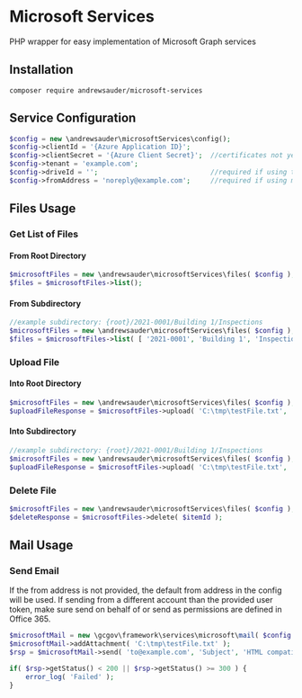 # Microsoft Services

PHP wrapper for easy implementation of Microsoft Graph services

## Installation

`composer require andrewsauder/microsoft-services`

## Service Configuration

```php
$config = new \andrewsauder\microsoftServices\config();
$config->clientId = '{Azure Application ID}';
$config->clientSecret = '{Azure Client Secret}';  //certificates not yet supported
$config->tenant = 'example.com';
$config->driveId = '';                            //required if using the files service - cay be found using Graph explorer
$config->fromAddress = 'noreply@example.com';     //required if using mail service - this is just a default
```

## Files Usage

### Get List of Files

#### From Root Directory

```php
$microsoftFiles = new \andrewsauder\microsoftServices\files( $config );
$files = $microsoftFiles->list();
```

#### From Subdirectory

```php
//example subdirectory: {root}/2021-0001/Building 1/Inspections
$microsoftFiles = new \andrewsauder\microsoftServices\files( $config );
$files = $microsoftFiles->list( [ '2021-0001', 'Building 1', 'Inspections' ] );
```

### Upload File

#### Into Root Directory

```php
$microsoftFiles = new \andrewsauder\microsoftServices\files( $config );
$uploadFileResponse = $microsoftFiles->upload( 'C:\tmp\testFile.txt', 'testFile.txt' );
```

#### Into Subdirectory

```php
//example subdirectory: {root}/2021-0001/Building 1/Inspections
$microsoftFiles = new \andrewsauder\microsoftServices\files( $config );
$uploadFileResponse = $microsoftFiles->upload( 'C:\tmp\testFile.txt', 'testFile.txt', [ '2021-0001', 'Building 1', 'Inspections' ] );
```

### Delete File

```php
$microsoftFiles = new \andrewsauder\microsoftServices\files( $config );
$deleteResponse = $microsoftFiles->delete( $itemId );
```

## Mail Usage

### Send Email

If the from address is not provided, the default from address in the config will be used. If sending from a different
account than the provided user token, make sure send on behalf of or send as permissions are defined in Office 365.

```php
$microsoftMail = new \gcgov\framework\services\microsoft\mail( $config );
$microsoftMail->addAttachment( 'C:\tmp\testFile.txt' );
$rsp = $microsoftMail->send( 'to@example.com', 'Subject', 'HTML compatible message', 'from@example.com' );

if( $rsp->getStatus() < 200 || $rsp->getStatus() >= 300 ) {
    error_log( 'Failed' );
}
```
